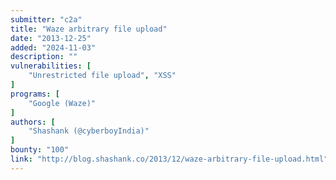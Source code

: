 ```yaml
---
submitter: "c2a"
title: "Waze arbitrary file upload"
date: "2013-12-25"
added: "2024-11-03"
description: ""
vulnerabilities: [
    "Unrestricted file upload", "XSS"
]
programs: [
    "Google (Waze)"
]
authors: [
    "Shashank (@cyberboyIndia)"
]
bounty: "100"
link: "http://blog.shashank.co/2013/12/waze-arbitrary-file-upload.html"
---
```





